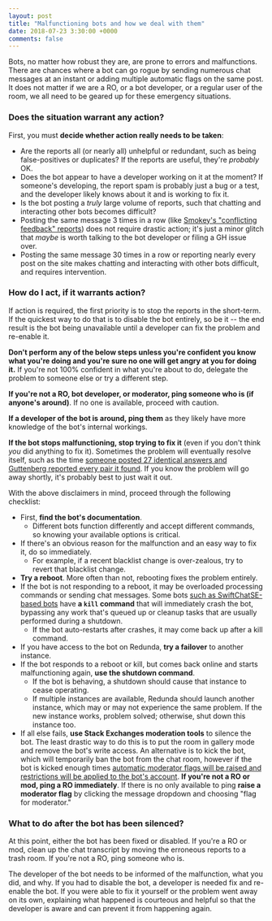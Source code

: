 ```yaml
---
layout: post
title: "Malfunctioning bots and how we deal with them"
date: 2018-07-23 3:30:00 +0000
comments: false
---
```


Bots, no matter how robust they are, are prone to errors and malfunctions. There are chances where a bot can go rogue by sending numerous chat messages at an instant or adding multiple automatic flags on the same post. It does not matter if we are a RO, or a bot developer, or a regular user of the room, we all need to be geared up for these emergency situations. 

### Does the situation warrant any action?

First, you must **decide whether action really needs to be taken**:

 - Are the reports all (or nearly all) unhelpful or redundant, such as being false-positives or duplicates?  If the reports are useful, they're *probably* OK.
 - Does the bot appear to have a developer working on it at the moment?  If someone's developing, the report spam is probably just a bug or a test, and the developer likely knows about it and is working to fix it.
 - Is the bot posting a *truly* large volume of reports, such that chatting and interacting other bots becomes difficult?
  - Posting the same message 3 times in a row (like [Smokey's "conflicting feedback" reports](https://chat.stackexchange.com/transcript/11540?m=43420837#43420837)) does not require drastic action; it's just a minor glitch that *maybe* is worth talking to the bot developer or filing a GH issue over.
  - Posting the same message 30 times in a row or reporting nearly every post on the site makes chatting and interacting with other bots difficult, and requires intervention.


### How do I act, if it warrants action?

If action is required, the first priority is to stop the reports in the short-term.  If the quickest way to do that is to disable the bot entirely, so be it -- the end result is the bot being unavailable until a developer can fix the problem and re-enable it.

**Don't perform any of the below steps unless you're confident you know what you're doing and you're sure no one will get angry at you for doing it.**  If you're not 100% confident in what you're about to do, delegate the problem to someone else or try a different step.

**If you're not a RO, bot developer, or moderator, ping someone who is (if anyone's around)**.  If no one is available, proceed with caution.

**If a developer of the bot is around, ping them** as they likely have more knowledge of the bot's internal workings.

**If the bot stops malfunctioning, stop trying to fix it** (even if you don't think *you* did anything to fix it).  Sometimes the problem will eventually resolve itself, such as the time [someone posted 27 identical answers and Guttenberg reported every pair it found](https://chat.stackoverflow.com/transcript/111347?m=38907323#38907323).  If you know the problem will go away shortly, it's probably best to just wait it out.


With the above disclaimers in mind, proceed through the following checklist:

- First, **find the bot's documentation**.
  - Different bots function differently and accept different commands, so knowing your available options is critical.
- If there's an obvious reason for the malfunction and an easy way to fix it, do so immediately.
  - For example, if a recent blacklist change is over-zealous, try to revert that blacklist change.
- **Try a reboot**.  More often than not, rebooting fixes the problem entirely.
- If the bot is not responding to a reboot, it may be overloaded processing commands or sending chat messages.  Some bots [such as SwiftChatSE-based bots](https://github.com/SOBotics/SwiftChatSE/blob/master/Sources/SwiftChatSE/CommandKill.swift) have **a `kill` command** that will immediately crash the bot, bypassing any work that's queued up or cleanup tasks that are usually performed during a shutdown.
  - If the bot auto-restarts after crashes, it may come back up after a kill command.
- If you have access to the bot on Redunda, **try a failover** to another instance.
- If the bot responds to a reboot or kill, but comes back online and starts malfunctioning again, **use the shutdown command**.  
  - If the bot is behaving, a shutdown should cause that instance to cease operating.
  - If multiple instances are available, Redunda should launch another instance, which may or may not experience the same problem.  If the new instance works, problem solved; otherwise, shut down this instance too.
- If all else fails, **use Stack Exchanges moderation tools** to silence the bot.  The least drastic way to do this is to put the room in gallery mode and remove the bot's write access.  An alternative is to kick the bot,  which will temporarily ban the bot from the chat room, however if the bot is kicked enough times [automatic moderator flags will be raised and restrictions will be applied to the bot's account](https://meta.stackexchange.com/a/239226).  **If you're not a RO or mod, ping a RO immediately**. If there is no only available to ping **raise a moderator flag** by clicking the message dropdown and choosing "flag for moderator."

### What to do after the bot has been silenced?

At this point, either the bot has been fixed or disabled.  If you're a RO or mod, clean up the chat transcript by moving the erroneous reports to a trash room.  If you're not a RO, ping someone who is.

The developer of the bot needs to be informed of the malfunction, what you did, and why.  If you had to disable the bot, a developer is needed fix and re-enable the bot.  If you were able to fix it yourself or the problem went away on its own, explaining what happened is courteous and helpful so that the developer is aware and can prevent it from happening again.